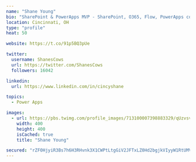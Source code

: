 ```yaml
---
name: "Shane Young"
bio: "SharePoint & PowerApps MVP - SharePoint, O365, Flow, PowerApps consulting? @PowerApps911 | Pure Snark? You found it."
location: Cincinnati, OH
type: "profile"
heat: 50

website: https://t.co/91p5BQ3pUe

twitter:
  username: ShanesCows
  url: https://twitter.com/ShanesCows
  followers: 16042

linkedin:
  url: https://www.linkedin.com/in/cincyshane

topics:
  - Power Apps

images:
  - url: https://pbs.twimg.com/profile_images/713100007398883329/qUzvsvQ3_400x400.jpg
    width: 400
    height: 400
    isCached: true
    title: "Shane Young"

secured: "rZF0HjyiR3Bs7h6H3RHvnk3X1CWPtLtgGiV2JFTxLZ0Hd2bgjkVIyyW1RtUMV1IdYzGH0ryDlStp00T+XRJMx8YIqVCz/fNdSrS4S51xxx/NvQe4jp4nKCd1BeXG4bSHjZes7A1/+48WUwz+5yrPLBkYN7ZGOeLQesjYU+wNujQSBd5S8ff0u8zhplJS3e/0eWB42z+pjBvd0LRXvRB2vPNdiMACoWG+V1xcOeeUYLR7Q2i/ePE5LrXL+rJh+woklMxjienfDF29hAxt3BwIPknhMiMvGlCYaNYKpLxI5YDGgCRxD4crdZH4FkWrWKulcFTWL69sklt8+3bGvXHiFILLy1PBD/x+wlvUea4l8KX+UN/hI4fcGSAEbHq5gFNHt37c2kHq81WcRzX37dOINWFLqK+jw0Cuzk6hhaostdA=;gYYazM8NlDxHOql6zMmYag=="
---
```


